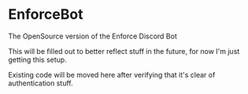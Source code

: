 # EnforceBot
The OpenSource version of the Enforce Discord Bot

This will be filled out to better reflect stuff in the future, for now I'm just getting this setup.

Existing code will be moved here after verifying that it's clear of authentication stuff.
